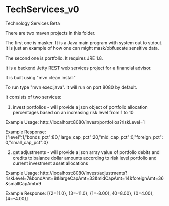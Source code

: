 # TechServices_v0
Technology Services Beta

There are two maven projects in this folder.  

The first one is masker.  It is a Java main program with system out to stdout.  It is just an example of how one can might mask/obfuscate sensitive data.


The second one is portfolio. It requires JRE 1.8.

It is a backend Jetty REST web services project for a financial advisor.

It is built using "mvn clean install"

To run type "mvn exec:java".  It will run on port 8080 by default.

It consists of two services:

1) invest portfolios - will provide a json object of portfolio allocation percentages based on an increasing risk level from 1 to 10

Example Usage:
http://localhost:8080/invest/portfolios?riskLevel=1

Example Response:
{"level":1,"bonds_pct":80,"large_cap_pct":20,"mid_cap_pct":0,"foreign_pct":0,"small_cap_pct":0}

2) get adjustments - will provide a json array value of portfolio debits and credits to balance dollar amounts according to risk level portfolio and current investment asset allocations

Example Usage:
http://localhost:8080/invest/adjustments?riskLevel=7&bondAmt=8&largeCapAmt=33&midCapAmt=14&foreignAmt=36&smallCapAmt=9

Example Response:
[{2=11.0}, {3=-11.0}, {1=-8.00}, {0=8.00}, {0=4.00}, {4=-4.00}]



